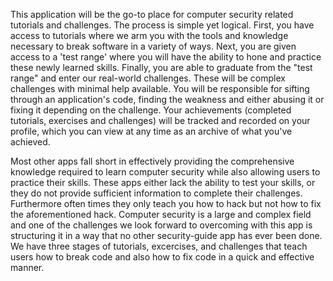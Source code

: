 This application will be the go-to place for computer security related tutorials and challenges. The process is simple yet logical. First, you have access to tutorials where we arm you with the tools and knowledge necessary to break software in a variety of ways. Next, you are given access to a 'test range' where you will have the ability to hone and practice these newly learned skills. Finally, you are able to graduate from the "test range" and enter our real-world challenges. These will be complex challenges with minimal help available. You will be responsible for sifting through an application's code, finding the weakness and either abusing it or fixing it depending on the challenge. Your achievements (completed tutorials, exercises and challenges) will be tracked and recorded on your profile, which you can view at any time as an archive of what you've achieved. 

Most other apps fall short in effectively providing the comprehensive knowledge required to learn computer security while also allowing users to practice their skills. These apps either lack the ability to test your skills, or they do not provide sufficient information to complete their challenges. Furthermore often times they only teach you how to hack but not how to fix the aforementioned hack. Computer security is a large and complex field and one of the challenges we look forward to overcoming with this app is structuring it in a way that no other security-guide app has ever been done. We have three stages of tutorials, excercises, and challenges that teach users how to break code and also how to fix code in a quick and effective manner.
